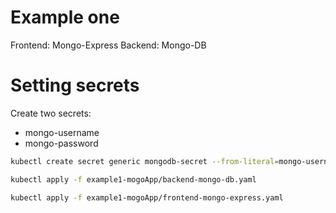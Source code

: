 # Example one
Frontend: Mongo-Express
Backend: Mongo-DB

# Setting secrets
Create two secrets:
- mongo-username
- mongo-password
  
```bash
kubectl create secret generic mongodb-secret --from-literal=mongo-username=mongouser --from-literal=mongo-password=mongopass
```

```bash
kubectl apply -f example1-mogoApp/backend-mongo-db.yaml
```


```bash
kubectl apply -f example1-mogoApp/frontend-mongo-express.yaml
```

